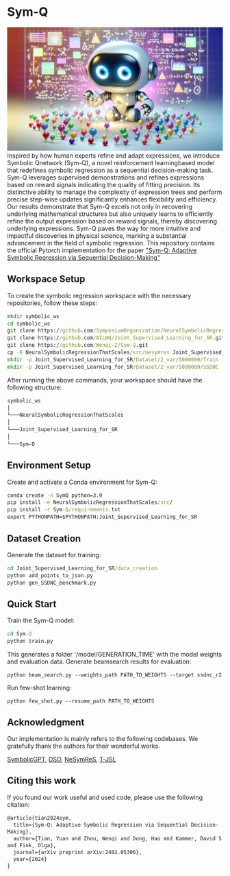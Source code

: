 # Sym-Q
![overview](Overview.png)
Inspired by how human experts refine and adapt expressions, we introduce Symbolic Qnetwork (Sym-Q), a novel reinforcement learningbased model that redefines symbolic regression as a sequential decision-making task. Sym-Q leverages supervised demonstrations and refines expressions based on reward signals indicating the quality of fitting precision. Its distinctive ability to manage the complexity of expression trees and perform precise step-wise updates significantly enhances flexibility and efficiency. Our results demonstrate that Sym-Q excels not only in recovering underlying mathematical structures but also uniquely learns to efficiently refine the output expression based on reward signals, thereby discovering underlying expressions. Sym-Q paves the way for more intuitive and impactful discoveries in physical science, marking a substantial advancement in the field of symbolic regression. This repository contains the official Pytorch implementation for the paper ["Sym-Q: Adaptive Symbolic Regression via Sequential Decision-Making"](https://arxiv.org/abs/2402.05306)

## Workspace Setup
To create the symbolic regression workspace with the necessary repositories, follow these steps:

```cmd
mkdir symbolic_ws
cd symbolic_ws
git clone https://github.com/SymposiumOrganization/NeuralSymbolicRegressionThatScales.git
git clone https://github.com/AILWQ/Joint_Supervised_Learning_for_SR.git
git clone https://github.com/Wenqi-Z/Sym-Q.git
cp -R NeuralSymbolicRegressionThatScales/src/nesymres Joint_Supervised_Learning_for_SR/src
mkdir -p Joint_Supervised_Learning_for_SR/Dataset/2_var/5000000/Train
mkdir -p Joint_Supervised_Learning_for_SR/Dataset/2_var/5000000/SSDNC
```

After running the above commands, your workspace should have the following structure:

```Diff
symbolic_ws
│
└───NeuralSymbolicRegressionThatScales
│
└───Joint_Supervised_Learning_for_SR
│ 
└───Sym-Q
```

## Environment Setup
Create and activate a Conda environment for Sym-Q:
```cmd
conda create -n SymQ python=3.9
pip install -e NeuralSymbolicRegressionThatScales/src/
pip install -r Sym-Q/requirements.txt 
export PYTHONPATH=$PYTHONPATH:Joint_Supervised_Learning_for_SR
```

## Dataset Creation
Generate the dataset for training:
```cmd
cd Joint_Supervised_Learning_for_SR/data_creation
python add_points_to_json.py
python gen_SSDNC_benchmark.py
```


## Quick Start
Train the Sym-Q model:
```cmd
cd Sym-Q
python train.py
```

This generates a folder '/model/GENERATION_TIME' with the model weights and evaluation data. Generate beamsearch results for evaluation:
```
python beam_search.py --weights_path PATH_TO_WEIGHTS --target ssdnc_r2
```
Run few-shot learning:
```
python few_shot.py --resume_path PATH_TO_WEIGHTS
```


## Acknowledgment

Our implementation is mainly refers to the following codebases. We gratefully thank the authors for their wonderful works.

[SymbolicGPT](https://github.com/mojivalipour/symbolicgpt), [DSO](https://github.com/brendenpetersen/deep-symbolic-optimization), [NeSymReS](https://github.com/SymposiumOrganization/NeuralSymbolicRegressionThatScales), [T-JSL](https://github.com/AILWQ/Joint_Supervised_Learning_for_SR)


## Citing this work

If you found our work useful and used code, please use the following citation:

```
@article{tian2024sym,
  title={Sym-Q: Adaptive Symbolic Regression via Sequential Decision-Making},
  author={Tian, Yuan and Zhou, Wenqi and Dong, Hao and Kammer, David S and Fink, Olga},
  journal={arXiv preprint arXiv:2402.05306},
  year={2024}
}
```
